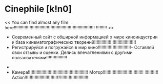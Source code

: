   # Сinephile [k!n0]
<< You can find almost any film here!!!!!!!!!!!!!!!!!!!!!!!!!!!!!!!!!!!!!!!!!!!!!!!!!!!!!!!!!!!!!!!!!! !!!!!!!!! >>

- Современный сайт с обширной информацией о мире киноиндустрии и база кинематографических творений!!!!!!!!!!!!!!!!!!!!!!!!!!!!!!!!!!
- Регистрируйся и погружайся в мир кино!!!!!!!!!!!!!!!!!!!!!!!!!!!- Оставляй свои отзывы и оценки. Делись впечатлениями с другими пользователями!!!!!!!!!!!!!!!!!
*
* Камера!!!!!!!!!!!!!!!!!!!!!!!!!!!!!!!!!!!!!!!!!!!!!!!!! Мотор!!!!!!!!!!!!!!!!!!!!!!!!!!!!!!!!! !!!!!!!!!!! Action!!!!!!!!!!!!!!!!!!!!!!!!!!!?!!!!!!!!!!!!!!!!!!!!!!!
